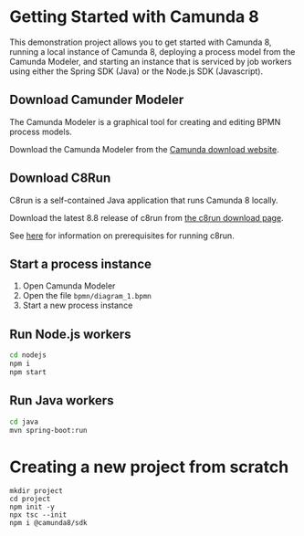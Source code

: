 # Getting Started with Camunda 8

This demonstration project allows you to get started with Camunda 8, running a local instance of Camunda 8, deploying a process model from the Camunda Modeler, and starting an instance that is serviced by job workers using either the Spring SDK (Java) or the Node.js SDK (Javascript).

## Download Camunder Modeler

The Camunda Modeler is a graphical tool for creating and editing BPMN process models.

Download the Camunda Modeler from the [Camunda download website](https://camunda.com/download/modeler/).

## Download C8Run

C8run is a self-contained Java application that runs Camunda 8 locally. 

Download the latest 8.8 release of c8run from [the c8run download page](https://downloads.camunda.cloud/release/camunda/c8run/).

See [here](https://docs.camunda.io/docs/self-managed/setup/deploy/local/c8run/) for information on prerequisites for running c8run.

## Start a process instance

1. Open Camunda Modeler
2. Open the file `bpmn/diagram_1.bpmn`
3. Start a new process instance

## Run Node.js workers

```bash
cd nodejs
npm i
npm start
```

## Run Java workers

```bash
cd java
mvn spring-boot:run
```

# Creating a new project from scratch

```
mkdir project
cd project
npm init -y
npx tsc --init
npm i @camunda8/sdk
```